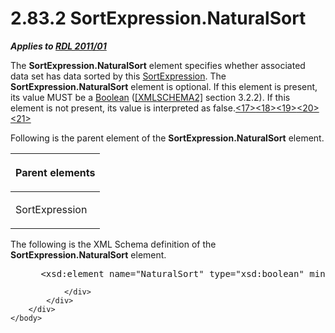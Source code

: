 <html dir="LTR" xmlns:mshelp="http://msdn.microsoft.com/mshelp" xmlns:ddue="http://ddue.schemas.microsoft.com/authoring/2003/5" xmlns:xlink="http://www.w3.org/1999/xlink" xmlns:tool="http://www.microsoft.com/tooltip">
    <head>
        <meta http-equiv="Content-Type" content="text/html; CHARSET=utf-8"></meta>
        <meta name="save" content="history"></meta>
        <title>2.83.2 SortExpression.NaturalSort</title>
        <xml>
            <mshelp:toctitle title="2.83.2 SortExpression.NaturalSort"></mshelp:toctitle>
            <mshelp:rltitle title="[MS-RDL]: SortExpression.NaturalSort"></mshelp:rltitle>
            <mshelp:keyword index="A" term="1d747346-e9bd-44d2-8230-466ba36e2c1d"></mshelp:keyword>
            <mshelp:attr name="DCSext.ContentType" value="open specification"></mshelp:attr>
            <mshelp:attr name="AssetID" value="1d747346-e9bd-44d2-8230-466ba36e2c1d"></mshelp:attr>
            <mshelp:attr name="TopicType" value="kbRef"></mshelp:attr>
            <mshelp:attr name="DCSext.Title" value="[MS-RDL]: SortExpression.NaturalSort" />
        </xml>
    </head>
    <body>
        <div id="header">
            <h1 class="heading">2.83.2 SortExpression.NaturalSort</h1>
        </div>
        <div id="mainSection">
            <div id="mainBody">
                <div id="allHistory" class="saveHistory"></div>
                <div id="sectionSection0" class="section" name="collapseableSection">
                    

<p><b><i>Applies to </i></b><a href="bf2bab1a-b608-4bcc-b718-1cc1baa9579c.htm"><b><i>RDL 2011/01</i></b></a></p>

<p>The <b>SortExpression.NaturalSort</b> element specifies
whether associated data set has data sorted by this <a href="795f5226-3b10-45cb-b7b5-8b42c5973165.htm">SortExpression</a>. The <b>SortExpression.NaturalSort</b>
element is optional. If this element is present, its value MUST be a <a href="4802fa14-3619-43fa-9898-3acab160a24c.htm">Boolean</a> (<a href="https://go.microsoft.com/fwlink/?LinkId=90610">[XMLSCHEMA2]</a> section
3.2.2). If this element is not present, its value is interpreted as false.<a id="Appendix_A_Target_17"></a><a href="1fe5fd87-2de5-4b2c-b762-5a4fd1373621.htm#Appendix_A_17" aria-label="Product behavior note 17">&lt;17&gt;</a><a id="Appendix_A_Target_18"></a><a href="1fe5fd87-2de5-4b2c-b762-5a4fd1373621.htm#Appendix_A_18" aria-label="Product behavior note 18">&lt;18&gt;</a><a id="Appendix_A_Target_19"></a><a href="1fe5fd87-2de5-4b2c-b762-5a4fd1373621.htm#Appendix_A_19" aria-label="Product behavior note 19">&lt;19&gt;</a><a id="Appendix_A_Target_20"></a><a href="1fe5fd87-2de5-4b2c-b762-5a4fd1373621.htm#Appendix_A_20" aria-label="Product behavior note 20">&lt;20&gt;</a><a id="Appendix_A_Target_21"></a><a href="1fe5fd87-2de5-4b2c-b762-5a4fd1373621.htm#Appendix_A_21" aria-label="Product behavior note 21">&lt;21&gt;</a> </p>

<p>Following is the parent element of the <b>SortExpression.NaturalSort</b>
element.</p>

<table>
 <thead>
  <tr>
   <th>
   <p>Parent elements</p>
   </th>
  </tr>
 </thead>
 <tr>
  <td>
  <p>SortExpression</p>
  </td>
 </tr>
</table>

<p>The following is the XML Schema definition of the <b>SortExpression.NaturalSort</b>
element.</p>

<dl>
<dd>
<div><pre> &lt;xsd:element name=&quot;NaturalSort&quot; type=&quot;xsd:boolean&quot; minOccurs=&quot;0&quot; /&gt;
</pre></div>
</dd></dl>


                </div>
            </div>
        </div>
    </body>
</html>